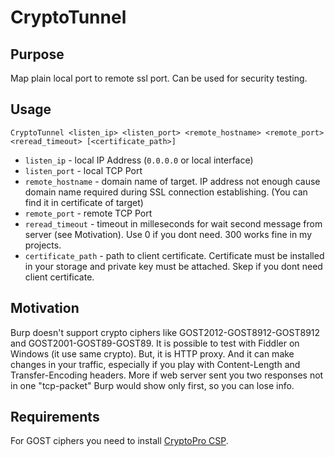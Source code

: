 # CryptoTunnel

## Purpose

Map plain local port to remote ssl port. Can be used for security testing.

## Usage

`CryptoTunnel <listen_ip> <listen_port> <remote_hostname> <remote_port> <reread_timeout> [<certificate_path>]`

- `listen_ip` - local IP Address (`0.0.0.0` or local interface)
- `listen_port` - local TCP Port
- `remote_hostname` - domain name of target. IP address not enough cause domain name required during SSL connection establishing. (You can find it in certificate of target)
- `remote_port` - remote TCP Port
- `reread_timeout` - timeout in milleseconds for wait second message from server (see Motivation). Use 0 if you dont need. 300 works fine in my projects.
- `certificate_path` - path to client certificate. Certificate must be installed in your storage and private key must be attached. Skep if you dont need client certificate. 

## Motivation

Burp doesn't support crypto ciphers like GOST2012-GOST8912-GOST8912 and GOST2001-GOST89-GOST89. It is possible to test with Fiddler on Windows (it use same crypto). But, it is HTTP proxy. And it can make changes in your traffic, especially if you play with Content-Length and Transfer-Encoding headers. More if web server sent you two responses not in one "tcp-packet" Burp would show only first, so you can lose info.

## Requirements

For GOST ciphers you need to install [CryptoPro CSP](https://www.cryptopro.ru/products/csp).

